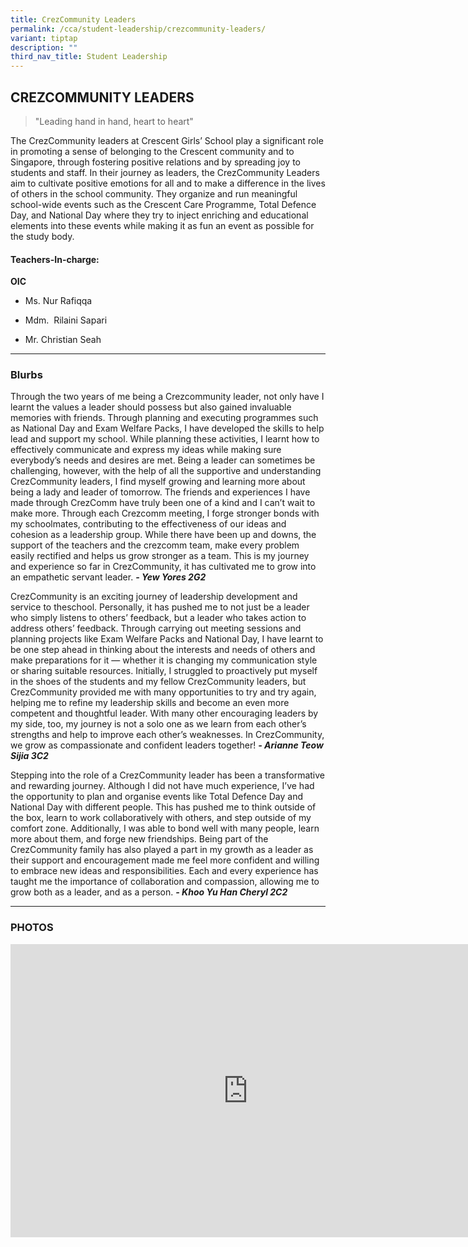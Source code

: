 ```yaml
---
title: CrezCommunity Leaders
permalink: /cca/student-leadership/crezcommunity-leaders/
variant: tiptap
description: ""
third_nav_title: Student Leadership
---
```

<h2><strong>CREZCOMMUNITY LEADERS</strong></h2>
<blockquote>
<p>"Leading hand in hand, heart to heart"</p>
</blockquote>
<p>The CrezCommunity leaders at Crescent Girls’ School play a significant
role in promoting a sense of belonging to the Crescent community and to
Singapore, through fostering positive relations and by spreading joy to
students and staff. In their journey as leaders, the CrezCommunity Leaders
aim to cultivate positive emotions for all and to make a difference in
the lives of others in the school community. They organize and run meaningful
school-wide events such as the Crescent Care Programme, Total Defence Day,
and National Day where they try to inject enriching and educational elements
into these events while making it as fun an event as possible for the study
body.</p>
<h4><strong>Teachers-In-charge:</strong></h4>
<p><strong>OIC</strong>
</p>
<ul data-tight="true" class="tight">
<li>
<p>Ms. Nur Rafiqqa</p>
</li>
<li>
<p>Mdm.&nbsp; Rilaini Sapari</p>
</li>
<li>
<p>Mr. Christian Seah</p>
</li>
</ul>
<hr>
<h3><strong>Blurbs</strong></h3>
<p>Through the two years of me being a Crezcommunity leader, not only have
I learnt the values a leader should possess but also gained invaluable
memories with friends. Through planning and executing programmes such as
National Day and Exam Welfare Packs, I have developed the skills to help
lead and support my school. While planning these activities, I learnt how
to effectively communicate and express my ideas while making sure everybody’s
needs and desires are met. Being a leader can sometimes be challenging,
however, with the help of all the supportive and understanding CrezCommunity
leaders, I find myself growing and learning more about being a lady and
leader of tomorrow. The friends and experiences I have made through CrezComm
have truly been one of a kind and I can’t wait to make more. Through each
Crezcomm meeting, I forge stronger bonds with my schoolmates, contributing
to the effectiveness of our ideas and cohesion as a leadership group. While
there have been up and downs, the support of the teachers and the crezcomm
team, make every problem easily rectified and helps us grow stronger as
a team. This is my journey and experience so far in CrezCommunity, it has
cultivated me to grow into an empathetic servant leader. <strong><em>- Yew Yores 2G2</em></strong>
</p>
<p>CrezCommunity is an exciting journey of leadership development and service
to theschool. Personally, it has pushed me to not just be a leader who
simply listens to others’ feedback, but a leader who takes action to address
others’ feedback. Through carrying out meeting sessions and planning projects
like Exam Welfare Packs and National Day, I have learnt to be one step
ahead in thinking about the interests and needs of others and make preparations
for it — whether it is changing my communication style or sharing suitable
resources. Initially, I struggled to proactively put myself in the shoes
of the students and my fellow CrezCommunity leaders, but CrezCommunity
provided me with many opportunities to try and try again, helping me to
refine my leadership skills and become an even more competent and thoughtful
leader. With many other encouraging leaders by my side, too, my journey
is not a solo one as we learn from each other’s strengths and help to improve
each other’s weaknesses. In CrezCommunity, we grow as compassionate and
confident leaders together! <strong><em>- Arianne Teow Sijia 3C2</em></strong>
</p>
<p>Stepping into the role of a CrezCommunity leader has been a transformative
and rewarding journey. Although I did not have much experience, I’ve had
the opportunity to plan and organise events like Total Defence Day and
National Day with different people. This has pushed me to think outside
of the box, learn to work collaboratively with others, and step outside
of my comfort zone. Additionally, I was able to bond well with many people,
learn more about them, and forge new friendships. Being part of the CrezCommunity
family has also played a part in my growth as a leader as their support
and encouragement made me feel more confident and willing to embrace new
ideas and responsibilities. Each and every experience has taught me the
importance of collaboration and compassion, allowing me to grow both as
a leader, and as a person. <strong><em>- Khoo Yu Han Cheryl 2C2</em></strong>
</p>
<p></p>
<hr>
<h3><strong>PHOTOS</strong></h3>
<div class="iframe-wrapper">
<iframe height="469" width="760" allowfullscreen="true" frameborder="0" src="https://docs.google.com/presentation/d/e/2PACX-1vRoKdg-00L8guFtz5yU6Ko6bmeVk3apdHEVA8-ERaadV9Rd0k70Mpjk1f2XoHHCl9eK8tc_WEMT6fxl/embed?start=true&amp;loop=true&amp;delayms=3000"></iframe>
</div>
<p></p>